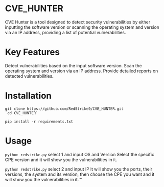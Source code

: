 # CVE_HUNTER

CVE Hunter is a tool designed to detect security vulnerabilities by either inputting the software version or scanning the operating system and version via an IP address, providing a list of potential vulnerabilities.

# Key Features
Detect vulnerabilities based on the input software version.
Scan the operating system and version via an IP address.
Provide detailed reports on detected vulnerabilities.

# Installation
`git clone https://github.com/RedStrike0/CVE_HUNTER.git`                                                                                                                                                                                                    
``
`cd CVE_HUNTER`                                                                                                                                                                                                                                      ``

`pip install -r requirements.txt`

# Usage
`python redstrike.py`
select 1 and input OS and Version
Select the specific CPE version and it will show you the vulnerabilities in it.

`python redstrike.py`
select 2 and input IP 
It will show you the ports, their versions, the system and its version, then choose the CPE you want and it will show you the vulnerabilities in it.'''
